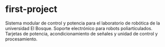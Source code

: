 # first-project
Sistema modular de control y potencia para el laboratorio de robótica de la universidad El Bosque.
Soporte electrónico para robots poliarticulados.
Tarjetas de potencia, acondicionamiento de señales y unidad de control y procesamiento.
